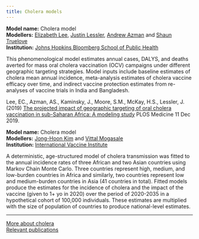 ```yaml
---
title: Cholera models
---
```




**Model name:** Cholera model   
**Modellers:** [Elizabeth Lee](https://www.jhsph.edu/faculty/directory/profile/4002/elizabeth-lee/), [Justin Lessler](https://www.jhsph.edu/faculty/directory/profile/2566/justin-lessler/), [Andrew Azman](https://www.jhsph.edu/faculty/directory/profile/3186/andrew-s-azman) and [Shaun Truelove](https://www.linkedin.com/in/shaun-truelove-ba9315a/)          
**Institution:** [Johns Hopkins Bloomberg School of Public Health](https://www.jhsph.edu/)   

This phenomenological model estimates annual cases, DALYS, and deaths averted for mass oral cholera vaccination (OCV) campaigns under different geographic targeting strategies. Model inputs include baseline estimates of cholera mean annual incidence, meta-analysis estimates of cholera vaccine efficacy over time, and indirect vaccine protection estimates from re-analyses of vaccine trials in India and Bangladesh.

Lee, EC., Azman, AS., Kaminsky, J., Moore, S.M., McKay, H.S., Lessler, J. (2019) [The projected impact of geographic targeting of oral cholera vaccination in sub-Saharan Africa: A modeling study](https://doi.org/10.1371/journal.pmed.1003003) PLOS Medicine 11 Dec 2019.




**Model name:** Cholera model        
**Modellers:** [Jong-Hoon Kim](https://kimfinale.github.io/homepage/) and [Vittal Mogasale](https://www.linkedin.com/in/vittal-mogasale-2794966/)       
**Institution:** [International Vaccine Institute](https://www.ivi.int/)

A deterministic, age-structured model of cholera transmission was fitted to the annual incidence rates of three African and two Asian countries using Markov Chain Monte Carlo. Three countries represent high, medium, and low-burden countries in Africa and similarly, two countries represent low and medium-burden countries in Asia (41 countries in total). 
Fitted models produce the estimates for the incidence of cholera and the impact of the vaccine (given to 1+ yo in 2020) over the period of 2020-2035 in a hypothetical cohort of 100,000 individuals. These estimates are multiplied with the size of population of countries to produce national-level estimates.
 


---

[More about cholera](/diseases/cholera)  
[Relevant publications](/publications#cholera)
